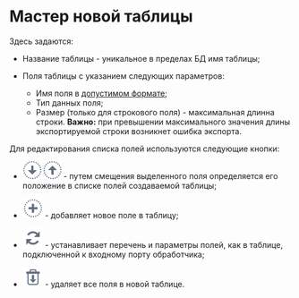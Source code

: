 # Мастер новой таблицы

 Здесь задаются:

*  Название таблицы - уникальное в пределах БД имя таблицы;

*  Поля таблицы с указанием следующих параметров:
    * Имя поля в [допустимом формате](app/glossary/datasetfieldoptions#имя);
    * Тип данных поля;
    * Размер (только для строкового поля) - максимальная длинна строки. **Важно:** при превышении максимального значения длины экспортируемой строки возникнет ошибка экспорта. 

Для редактирования списка полей используются следующие кнопки:


*  ![](/media/app/processors/move_in_list-01.svg) ![](/media/app/processors/move_in_list-02.svg) - путем смещения выделенного поля определяется его положение в списке полей создаваемой таблицы;

*  ![](/media/app/icons/toolbar_18/toolbar_18_27.svg) - добавляет новое поле в таблицу;

*  ![](/media/app/icons/toolbar_18/toolbar_18_121.svg) - устанавливает перечень и параметры полей, как в таблице, подключенной к входному порту обработчика;

*  ![](/media/app/icons/toolbar_18/toolbar_18_127.svg) - удаляет все поля в новой таблице.
